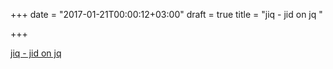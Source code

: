 +++
date = "2017-01-21T00:00:12+03:00"
draft = true
title = "jiq - jid on jq "

+++

<p><a href="https://t.co/UarDsH7LJZ">jiq - jid on jq </a></p>
